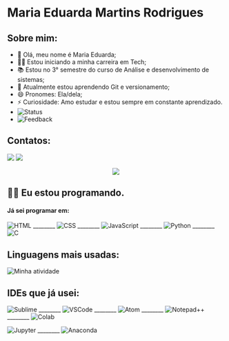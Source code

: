 # Maria Eduarda Martins Rodrigues
## Sobre mim:

- 👋 Olá, meu nome é Maria Eduarda;
- :woman_technologist: Estou iniciando a minha carreira em Tech;
- 📚 Estou no 3° semestre do curso de Análise e desenvolvimento de sistemas;
- 🌱 Atualmente estou aprendendo Git e versionamento;
- 😄 Pronomes: Ela/dela;
- ⚡ Curiosidade: Amo estudar e estou sempre em constante aprendizado.
- ![Status](https://img.shields.io/badge/UpWork-6FDA44?style=for-the-badge&logo=Upwork&logoColor=white)
- ![Feedback](https://img.shields.io/badge/Ask%20me-anything-1abc9c.svg)

## Contatos:

<div>
<a href = "mailto:mrodrigues.mariaeduarda@gmail.com"><img loading="lazy" src="https://img.shields.io/badge/Gmail-D14836?style=for-the-badge&logo=gmail&logoColor=white" target="_blank"></a>
<a href = "https://wa.me/5541988059024text=Ol%C3%A1%20%F0%9F%91%8B!%20Vi%20o%20seu%20perfil%20no%20GitHub%20e%20queria%20saber%20mais%20sobre%20voc%C3%AA%20%F0%9F%92%BB"><img loading="lazy" src="https://img.shields.io/badge/WhatsApp-25D366?style=for-the-badge&logo=whatsapp&logoColor=white" target="_blank"></a>


</div>

<p align="center"> <img src="https://github-readme-stats.vercel.app/api?username=Duda-Martins&count_private=true&show_icons=true&theme=radical" /> </p>

## :woman_technologist: Eu estou programando.
#### Já sei programar em:


  ![HTML](https://img.shields.io/badge/HTML5-E34F26?style=for-the-badge&logo=html5&logoColor=white) ________ ![CSS](https://img.shields.io/badge/CSS3-1572B6?style=for-the-badge&logo=css3&logoColor=white) ________ ![JavaScript](https://img.shields.io/badge/JavaScript-323330?style=for-the-badge&logo=javascript&logoColor=F7DF1E) ________ ![Python](https://img.shields.io/badge/Python-FFD43B?style=for-the-badge&logo=python&logoColor=blue) ________ ![C](https://img.shields.io/badge/C-00599C?style=for-the-badge&logo=c&logoColor=white)


## Linguagens mais usadas:

![Minha atividade](https://github-readme-stats.vercel.app/api/top-langs/?username=duda-martins)

## IDEs que já usei:


  ![Sublime](https://img.shields.io/badge/sublime_text-%23575757.svg?&style=for-the-badge&logo=sublime-text&logoColor=important) ________ ![VSCode](https://img.shields.io/badge/VSCode-0078D4?style=for-the-badge&logo=visual%20studio%20code&logoColor=white) ________ ![Atom](https://img.shields.io/badge/Atom-66595C?style=for-the-badge&logo=Atom&logoColor=white) ________ ![Notepad++](https://img.shields.io/badge/Notepad++-90E59A.svg?style=for-the-badge&logo=notepad%2B%2B&logoColor=black) ________ ![Colab](https://img.shields.io/badge/Colab-F9AB00?style=for-the-badge&logo=googlecolab&color=525252)
  
  ![Jupyter](https://img.shields.io/badge/Jupyter-F37626.svg?&style=for-the-badge&logo=Jupyter&logoColor=white) ________ ![Anaconda](https://img.shields.io/badge/conda-342B029.svg?&style=for-the-badge&logo=anaconda&logoColor=white)
